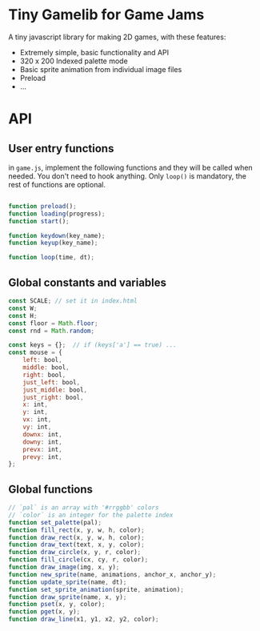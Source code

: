 # Tiny Gamelib for Game Jams

A tiny javascript library for making 2D games, with these features:

* Extremely simple, basic functionality and API
* 320 x 200 Indexed palette mode
* Basic sprite animation from individual image files
* Preload 
* ...


# API


## User entry functions

in `game.js`, implement the following functions and they will be called when needed. 
You don't need to hook anything. Only `loop()` is mandatory, the rest of functions are optional.

```js

function preload();
function loading(progress);
function start();

function keydown(key_name);
function keyup(key_name);

function loop(time, dt);
```

## Global constants and variables

```js
const SCALE; // set it in index.html
const W;
const H;
const floor = Math.floor;
const rnd = Math.random;

const keys = {};  // if (keys['a'] == true) ...
const mouse = {
    left: bool,
    middle: bool,
    right: bool,
    just_left: bool,
    just_middle: bool,
    just_right: bool,
    x: int,
    y: int,
    vx: int,
    vy: int,
    downx: int,
    downy: int,
    prevx: int,
    prevy: int,
};
```

## Global functions

```js
// `pal` is an array with '#rrggbb' colors
// `color` is an integer for the palette index
function set_palette(pal);
function fill_rect(x, y, w, h, color);
function draw_rect(x, y, w, h, color);
function draw_text(text, x, y, color);
function draw_circle(x, y, r, color);
function fill_circle(cx, cy, r, color);
function draw_image(img, x, y);
function new_sprite(name, animations, anchor_x, anchor_y);
function update_sprite(name, dt);
function set_sprite_animation(sprite, animation);
function draw_sprite(name, x, y);
function pset(x, y, color);
function pget(x, y);
function draw_line(x1, y1, x2, y2, color);
```

